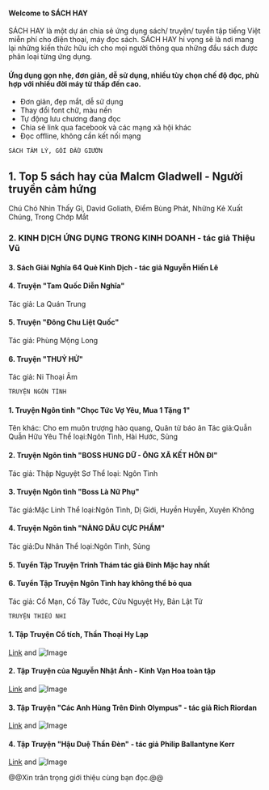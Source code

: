 #### Welcome to SÁCH HAY

SÁCH HAY là một dự án chia sẻ ứng dụng sách/ truyện/ tuyển tập tiếng Việt miễn phí cho điện thoại, máy đọc sách. SÁCH HAY hi vọng sẽ là nơi mang lại những kiến thức hữu ích cho mọi người thông qua những đầu sách được phân loại từng ứng dụng.

#### Ứng dụng gọn nhẹ, đơn giản, dễ sử dụng, nhiều tùy chọn chế độ đọc, phù hợp với nhiều đời máy từ thấp đến cao.
- Đơn giản, đẹp mắt, dễ sử dụng
- Thay đổi font chữ, màu nền
- Tự động lưu chương đang đọc
- Chia sẻ link qua facebook và các mạng xã hội khác
- Đọc offline, không cần kết nối mạng

```markdown
SÁCH TÂM LÝ, GỐI ĐẦU GIƯỜN
```
## 1. Top 5 sách hay của Malcm Gladwell - Người truyền cảm hứng
Chú Chó Nhìn Thấy Gì, David Goliath, Điểm Bùng Phát, 
Những Kẻ Xuất Chúng, Trong Chớp Mắt

### 2. KINH DỊCH ỨNG DỤNG TRONG KINH DOANH - tác giả Thiệu Vũ

#### 3. Sách Giải Nghĩa 64 Quẻ Kinh Dịch - tác giả Nguyễn Hiến Lê

#### 4. Truyện "Tam Quốc Diễn Nghĩa"
Tác giả: La Quán Trung

#### 5. Truyện "Đông Chu Liệt Quốc"
Tác giả: Phùng Mộng Long

#### 6. Truyện "THUỶ HỬ"
Tác giả: Ni Thoại Âm



```markdown
TRUYỆN NGÔN TÌNH
```

#### 1. Truyện Ngôn tình "Chọc Tức Vợ Yêu, Mua 1 Tặng 1" 
Tên khác: Cho em muôn trượng hào quang, Quân tử báo ân
Tác giả:Quẫn Quẫn Hữu Yêu
Thể loại:Ngôn Tình, Hài Hước, Sủng

#### 2. Truyện Ngôn tình "BOSS HUNG DỮ - ÔNG XÃ KẾT HÔN ĐI" 
Tác giả: Thập Nguyệt Sơ
Thể loại: Ngôn Tình


#### 3. Truyện Ngôn tình "Boss Là Nữ Phụ" 
Tác giả:Mặc Linh
Thể loại:Ngôn Tình, Dị Giới, Huyền Huyễn, Xuyên Không

#### 4. Truyện Ngôn tình "NÀNG DÂU CỰC PHẨM"
Tác giả:Du Nhân
Thể loại:Ngôn Tình, Sủng

#### 5. Tuyển Tập Truyện Trinh Thám tác giả Đinh Mặc hay nhất

#### 6. Tuyển Tập Truyện Ngôn Tình hay không thể bỏ qua
Tác giả: Cổ Mạn, Cố Tây Tước, Cửu Nguyệt Hy, Bản Lật Tử



```markdown
TRUYỆN THIẾU NHI
```
#### 1. Tập Truyện Cổ tích, Thần Thoại Hy Lạp
[Link](url) and ![Image](src)

#### 2. Tập Truyện của Nguyễn Nhật Ánh - Kính Vạn Hoa toàn tập
[Link](url) and ![Image](src)

#### 3. Tập Truyện "Các Anh Hùng Trên Đỉnh Olympus" - tác giả Rich Riordan
[Link](url) and ![Image](src)

#### 4. Tập Truyện "Hậu Duệ Thần Đèn" - tác giả Philip Ballantyne Kerr
[Link](url) and ![Image](src)



@@Xin trân trọng giới thiệu cùng bạn đọc.@@


